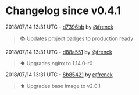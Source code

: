 # Changelog since v0.4.1

2018/07/14 13:31 UTC - [d7396bb](https://github.com/hassio-addons/addon-happy-bubbles/commit/d7396bb6984368d8dcce16814e570233b53b762d) by [@frenck](https://github.com/frenck)
> :books: Updates project badges to production ready 

2018/07/14 13:31 UTC - [d88a551](https://github.com/hassio-addons/addon-happy-bubbles/commit/d88a5516d3a8e8aca61e744a81dfe3756dd4c13e) by [@frenck](https://github.com/frenck)
> :arrow_up: Upgrades nginx to 1.14.0-r0 

2018/07/14 13:31 UTC - [8b85421](https://github.com/hassio-addons/addon-happy-bubbles/commit/8b85421ded8c0d416c17b565e119b2b18969ce54) by [@frenck](https://github.com/frenck)
> :arrow_up: Upgrades base image to v2.0.1 

